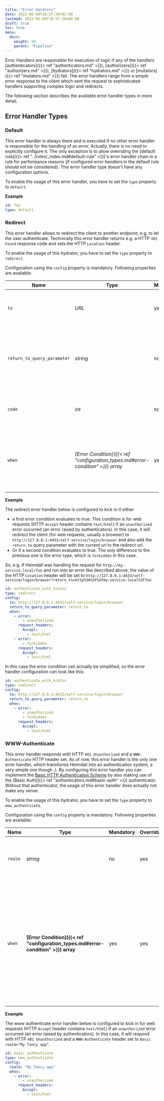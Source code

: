 ```yaml
---
title: "Error Handlers"
date: 2022-06-09T18:57:29+02:00
lastmod: 2022-06-09T18:57:29+02:00
draft: true
toc: true
menu:
  docs:
    weight: 50
    parent: "Pipeline"
---
```


Error Handlers are responsible for execution of logic if any of the handlers [authenticators]({{< ref "authenticators.md" >}}), [authorizers]({{< ref "authorizers.md" >}}), [hydrators]({{< ref "hydrators.md" >}}) or [mutators]({{< ref "mutators.md" >}}) fail. The error handlers range from a simple error response to the client which sent the request to sophisticated handlers supporting complex logic and redirects. 

The following section describes the available error handler types in more detail.

## Error Handler Types

### Default

This error handler is always there and is executed if no other error handler is responsible for the handling of an error. Actually, there is no need to explicitly configure it. The only exception is to allow overriding the [default rule]({{< ref "../rules/_index.md#default-rule" >}})'s error handler chain in a rule for performance reasons (if configured error handlers in the default rule should not be considered). This error handler type doesn't have any configuration options.

To enable the usage of this error handler, you have to set the `type` property to `default`.

**Example**

```yaml
id: foo
type: default
```

### Redirect

This error handler allows to redirect the client to another endpoint, e.g. to let the user authenticate. Technically this error handler returns e.g. a HTTP `302 Found` response code and sets the HTTP `Location` header.

To enable the usage of this hydrator, you have to set the `type` property to `redirect`.

Configuration using the `config` property is mandatory. Following properties are available:

| Name                        | Type                                                                            | Mandatory | Overridable | Description                                                                                                                                                                                                                         |
|-----------------------------|---------------------------------------------------------------------------------|-----------|-------------|-------------------------------------------------------------------------------------------------------------------------------------------------------------------------------------------------------------------------------------|
| `to`                        | *URL*                                                                           | yes       | no          | The url to redirect the client to. If no `return_to_query_parameter` is defined, the value of the HTTP `Location` hader is set to the configured value.                                                                             |
| `return_to_query_parameter` | *string*                                                                        | no        | no          | If you want to return the user back to the url, Heimdall was handling when this error handler kicked in and your authentication system supports this by considering a specific query parameter, you can configure it here.          |
| `code`                      | *int*                                                                           | no        | no          | The code to be used for the redirect. Defaults to `302 Found`. Heimdall does not check the configured code for HTTP redirect validity!                                                                                              |
| `when`                      | *[Error Condition]({{< ref "configuration_types.md#error-condition" >}}) array* | yes       | yes         | Conditions, which must hold true for this error handler to execute. The defined conditions are evaluated using a boolean or. So at least one of the defined conditions must evaluate to `true` to have this error handler executed. |

**Example**

The redirect error handler below is configured to kick in if either 
* a first error condition evaluates to true. This condition is for web requests (HTTP `Accept` header contains `text/html`) if an `unauthorized` error occurred (an error raised by authenticators). In this case, it will redirect the client (for web requests, usually a browser) to `http://127.0.0.1:4433/self-service/login/browser` and also add the `return_to` query parameter with the current url to the redirect url.
* Or if a second condition evaluates to true. The only difference to the previous one is the error type, which is `forbidden` in this case.

So, e.g. if Heimdall was handling the request for `http://my-service.local/foo` and run into an error like described above, the value of the HTTP `Location` header will be set to `http://127.0.0.1:4433/self-service/login/browser?return_to=http%3A%2F%2Fmy-service.local%2Ffoo`

```yaml
id: authenticate_with_kratos
type: redirect
config:
  to: http://127.0.0.1:4433/self-service/login/browser
  return_to_query_parameter: return_to
  when:
    - error:
        - unauthorized
      request_headers:
        Accept:
          - text/html
    - error:
        - forbidden
      request_headers:
        Accept:
          - text/html
```

In this case the error condition can actually be simplified, so the error handler configuration can look like this:

```yaml
id: authenticate_with_kratos
type: redirect
config:
  to: http://127.0.0.1:4433/self-service/login/browser
  return_to_query_parameter: return_to
  when:
    - error:
        - unauthorized
        - forbidden
      request_headers:
        Accept:
          - text/html
```


### WWW-Authenticate

This error handler responds with HTTP `401 Unauthorized` and a `WWW-Authenticate` HTTP header set. As of now, this error handler is the only one error handler, which transforms Heimdall into an authentication system, a very simple one though ;). By configuring this error handler you can implement the [Basic HTTP Authentication Scheme](https://datatracker.ietf.org/doc/html/rfc7617) by also making use of the [Basic Auth]({{< ref "authenticators.md#basic-auth" >}}) authenticator. Without that authenticator, the usage of this error handler does actually not make any sense.

To enable the usage of this hydrator, you have to set the `type` property to `www_authenticate`.

Configuration using the `config` property is mandatory. Following properties are available:

| Name    | Type                                                                              | Mandatory | Overridable | Description                                                                                                                                                                                                                         |
|---------|-----------------------------------------------------------------------------------|-----------|-------------|-------------------------------------------------------------------------------------------------------------------------------------------------------------------------------------------------------------------------------------|
| `realm` | *string*                                                                          | no        | yes         | The "realm" according to [RFC 7235, section 2.2](https://datatracker.ietf.org/doc/html/rfc7235#section-2.2). Defaults to "Please authenticate".                                                                                     |
| `when`  | **[Error Condition]({{< ref "configuration_types.md#error-condition" >}}) array** | yes       | yes         | Conditions, which must hold true for this error handler to execute. The defined conditions are evaluated using a boolean or. So at least one of the defined conditions must evaluate to `true` to have this error handler executed. |

**Example**

The www authenticate error handler below is configured to kick in for web requests (HTTP `Accept` header contains `text/html`) if an `unauthorized` error occurred (an error raised by authenticators). In this case, it will respond with HTTP `401 Unauthorized` and a `WWW-Authenticate` header set to `Basic realm="My fancy app"`.

```yaml
id: basic_authenticate
type: www_authenticate
config:
  realm: "My fancy app"
  when:
    - error:
        - unauthorized
      request_headers:
        Accept:
          - text/html
```